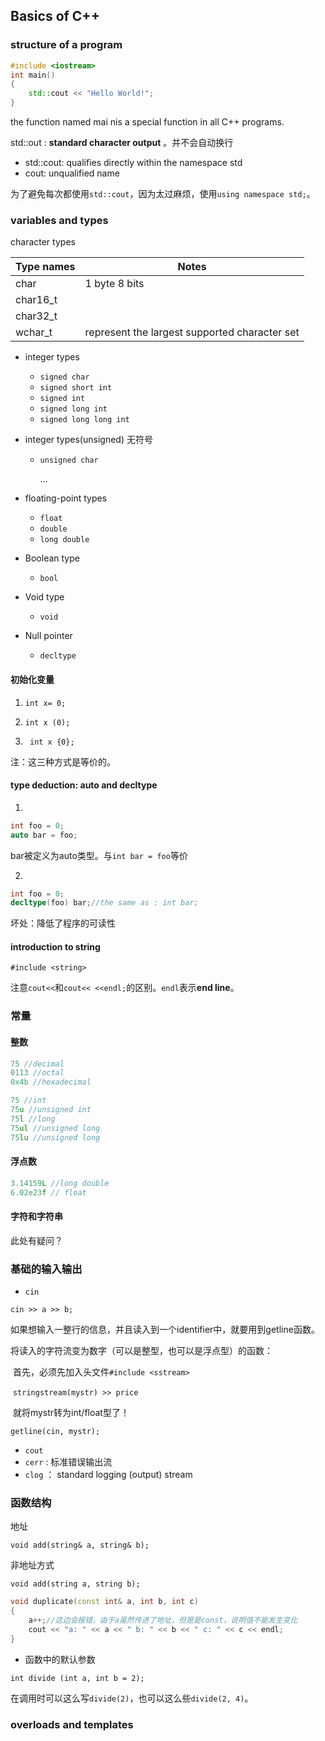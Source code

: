 ## Basics of C++

### structure of a program

```c++
#include <iostream>
int main()
{
	std::cout << "Hello World!";
}
```

the function named mai nis a special function in all C++ programs.

std::out : **standard character output** 。并不会自动换行

- std::cout: qualifies directly within the namespace std
- cout: unqualified name

为了避免每次都使用`std::cout`，因为太过麻烦，使用`using namespace std;`。

### variables and types

character types

| Type names | Notes                                         |
| ---------- | --------------------------------------------- |
| char       | 1 byte 8 bits                                 |
| char16_t   |                                               |
| char32_t   |                                               |
| wchar_t    | represent the largest supported character set |

- integer types
  - `signed char`
  - `signed short int`
  - `signed int`
  - `signed long int`
  - `signed long long int`

- integer types(unsigned) 无符号

  - `unsigned char`

    ...

- floating-point types

  - `float`
  - `double`
  - `long double`

- Boolean type

  - `bool`

- Void type

  - `void`

- Null pointer

  - `decltype`

#### 初始化变量

1. `int x= 0;`

2. `int x (0);`
3. ` int x {0};`

注：这三种方式是等价的。

#### type deduction: auto and decltype

1. 

```c++
int foo = 0;
auto bar = foo;
```

bar被定义为auto类型。与`int bar = foo`等价

2. 

```c++
int foo = 0;
decltype(foo) bar;//the same as : int bar;
```

坏处：降低了程序的可读性

#### introduction to string

`#include <string>`

注意`cout<<`和`cout<< <<endl;`的区别。`endl`表示**end line**。

### 常量

#### 整数

```c++
75 //decimal
0113 //octal
0x4b //hexadecimal
```

```c++
75 //int
75u //unsigned int
75l //long
75ul //unsigned long
75lu //unsigned long
```

#### 浮点数

```c++
3.14159L //long double
6.02e23f // float
```

#### 字符和字符串

此处有疑问？

### 基础的输入输出

- `cin`

`cin >> a >> b;`

如果想输入一整行的信息，并且读入到一个identifier中，就要用到getline函数。

将读入的字符流变为数字（可以是整型，也可以是浮点型）的函数：

​	首先，必须先加入头文件`#include <sstream>`

​	`stringstream(mystr) >> price`

​	就将mystr转为int/float型了！

`getline(cin, mystr);`

- `cout`
- `cerr` : 标准错误输出流
- `clog` ： standard logging (output) stream

### 函数结构

地址

`void add(string& a, string& b);`

非地址方式

`void add(string a, string b);`

````c++
void duplicate(const int& a, int b, int c)
{
    a++;//这边会报错，由于a虽然传进了地址，但是是const，说明值不能发生变化
    cout << "a: " << a << " b: " << b << " c: " << c << endl;
}
````

- 函数中的默认参数

`int divide (int a, int b = 2);`

在调用时可以这么写`divide(2)`，也可以这么些`divide(2, 4)`。

### overloads and templates


